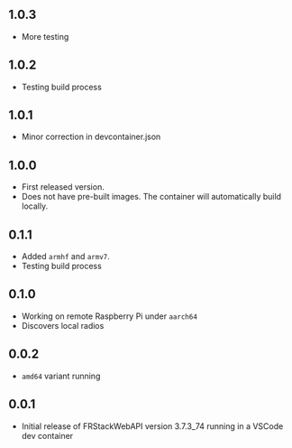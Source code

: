 <!-- https://developers.home-assistant.io/docs/add-ons/presentation#keeping-a-changelog -->

## 1.0.3

- More testing

## 1.0.2

- Testing build process

## 1.0.1

- Minor correction in devcontainer.json

## 1.0.0

- First released version.
- Does not have pre-built images. The container will automatically build locally.

## 0.1.1

- Added `armhf` and `armv7`.
- Testing build process

## 0.1.0

- Working on remote Raspberry Pi under `aarch64`
- Discovers local radios

## 0.0.2

- `amd64` variant running

## 0.0.1

- Initial release of FRStackWebAPI version 3.7.3_74 running in a VSCode dev container
